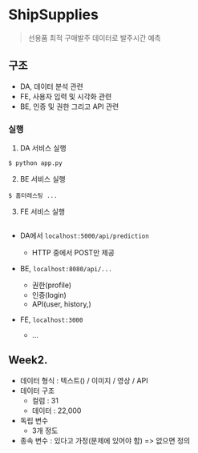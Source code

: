 # ShipSupplies
> 선용품 최적 구매발주 데이터로 발주시간 예측

## 구조
 - DA, 데이터 분석 관련
 - FE, 사용자 입력 및 시각화 관련
 - BE, 인증 및 권한 그리고 API 관련

### 실행

1. DA 서비스 실행
```
$ python app.py
```

2. BE 서비스 실행
```
$ 홈터레스팅 ...
```
3. FE 서비스 실행
```
```

 - DA에서 `localhost:5000/api/prediction `
    - HTTP 중에서 POST만 제공
 - BE, `localhost:8080/api/...`
    - 권한(profile)
    - 인증(login)
    - API(user, history,)
    
- FE, `localhost:3000`
    - ...


## Week2.
 - 데이터 형식 : 텍스트() / 이미지 / 영상 / API
 - 데이터 구조
   - 컬럼 : 31
   - 데이터 : 22,000
- 독립 변수
   - 3개 정도
- 종속 변수 : 있다고 가정(문제에 있어야 함) => 없으면 정의